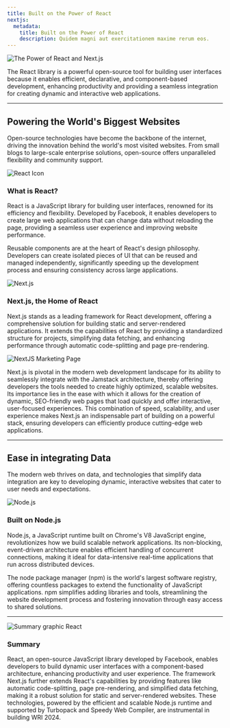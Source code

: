 ```yaml
---
title: Built on the Power of React
nextjs:
  metadata:
    title: Built on the Power of React
    description: Quidem magni aut exercitationem maxime rerum eos.
---
```


![The Power of React and Next.js](/images/the-power-of-react-nextjs.jpeg)

The React library is a powerful open-source tool for building user interfaces because it enables efficient, declarative, and component-based development, enhancing productivity and providing a seamless integration for creating dynamic and interactive web applications.

---

## Powering the World's Biggest Websites

Open-source technologies have become the backbone of the internet, driving the innovation behind the world's most visited websites. From small blogs to large-scale enterprise solutions, open-source offers unparalleled flexibility and community support.

![React Icon](/images/react-icon-small.png)

### What is React?

React is a JavaScript library for building user interfaces, renowned for its efficiency and flexibility. Developed by Facebook, it enables developers to create large web applications that can change data without reloading the page, providing a seamless user experience and improving website performance.

Reusable components are at the heart of React's design philosophy. Developers can create isolated pieces of UI that can be reused and managed independently, significantly speeding up the development process and ensuring consistency across large applications.

![Next.js](/images/nextjs-white.png)

### Next.js, the Home of React

Next.js stands as a leading framework for React development, offering a comprehensive solution for building static and server-rendered applications. It extends the capabilities of React by providing a standardized structure for projects, simplifying data fetching, and enhancing performance through automatic code-splitting and page pre-rendering.

![NextJS Marketing Page](/images/nextjs-marketing.png)

Next.js is pivotal in the modern web development landscape for its ability to seamlessly integrate with the Jamstack architecture, thereby offering developers the tools needed to create highly optimized, scalable websites. Its importance lies in the ease with which it allows for the creation of dynamic, SEO-friendly web pages that load quickly and offer interactive, user-focused experiences. This combination of speed, scalability, and user experience makes Next.js an indispensable part of building on a powerful stack, ensuring developers can efficiently produce cutting-edge web applications.

---

## Ease in integrating Data

The modern web thrives on data, and technologies that simplify data integration are key to developing dynamic, interactive websites that cater to user needs and expectations.

![Node.js](/images/node-js.png)

### Built on Node.js

Node.js, a JavaScript runtime built on Chrome's V8 JavaScript engine, revolutionizes how we build scalable network applications. Its non-blocking, event-driven architecture enables efficient handling of concurrent connections, making it ideal for data-intensive real-time applications that run across distributed devices.

The node package manager (npm) is the world's largest software registry, offering countless packages to extend the functionality of JavaScript applications. npm simplifies adding libraries and tools, streamlining the website development process and fostering innovation through easy access to shared solutions.

---

![Summary graphic React](/images/react-summary.png)

### Summary

React, an open-source JavaScript library developed by Facebook, enables developers to build dynamic user interfaces with a component-based architecture, enhancing productivity and user experience. The framework Next.js further extends React's capabilities by providing features like automatic code-splitting, page pre-rendering, and simplified data fetching, making it a robust solution for static and server-rendered websites. These technologies, powered by the efficient and scalable Node.js runtime and supported by Turbopack and Speedy Web Compiler, are instrumental in building WRI 2024.
